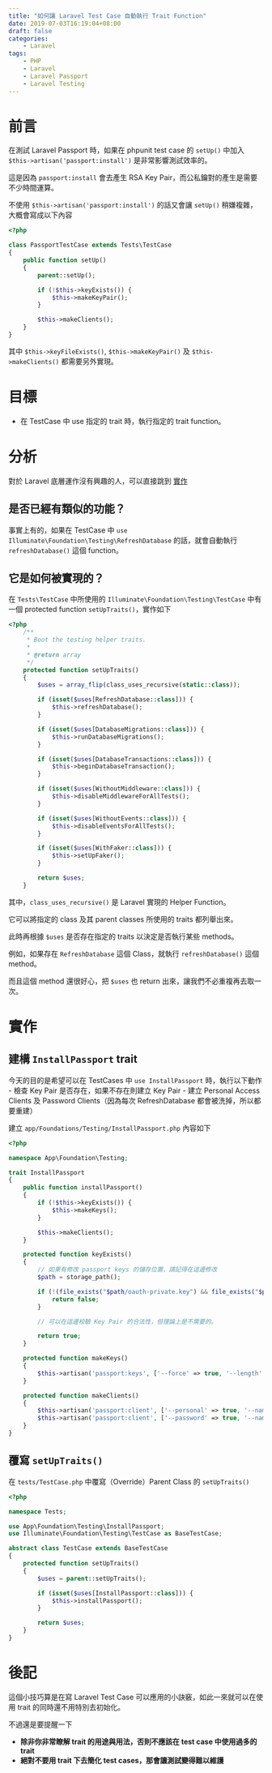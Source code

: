 ```yaml
---
title: "如何讓 Laravel Test Case 自動執行 Trait Function"
date: 2019-07-03T16:19:04+08:00
draft: false
categories:
    - Laravel
tags:
    - PHP
    - Laravel
    - Laravel Passport
    - Laravel Testing
---
```


# 前言

在測試 Laravel Passport 時，如果在 phpunit test case 的 `setUp()` 中加入 `$this->artisan('passport:install')` 是非常影響測試效率的。

這是因為 `passport:install` 會去產生 RSA Key Pair，而公私鑰對的產生是需要不少時間運算。

不使用 `$this->artisan('passport:install')` 的話又會讓 `setUp()` 稍嫌複雜，大概會寫成以下內容

```php
<?php

class PassportTestCase extends Tests\TestCase
{
    public function setUp() 
    {
        parent::setUp();

        if (!$this->keyExists()) {
            $this->makeKeyPair();
        }

        $this->makeClients();
    }
}
```

其中 `$this->keyFileExists()`, `$this->makeKeyPair()` 及 `$this->makeClients()` 都需要另外實現。

# 目標

- 在 TestCase 中 use 指定的 trait 時，執行指定的 trait function。

# 分析

對於 Laravel 底層運作沒有興趣的人，可以直接跳到 [實作](#實作)

## 是否已經有類似的功能？

事實上有的，如果在 TestCase 中 `use Illuminate\Foundation\Testing\RefreshDatabase` 的話，就會自動執行 `refreshDatabase()` 這個 function。

## 它是如何被實現的？

在 `Tests\TestCase` 中所使用的 `Illuminate\Foundation\Testing\TestCase` 中有一個 protected function `setUpTraits()`，實作如下

```php
<?php
    /**
     * Boot the testing helper traits.
     *
     * @return array
     */
    protected function setUpTraits()
    {
        $uses = array_flip(class_uses_recursive(static::class));

        if (isset($uses[RefreshDatabase::class])) {
            $this->refreshDatabase();
        }

        if (isset($uses[DatabaseMigrations::class])) {
            $this->runDatabaseMigrations();
        }

        if (isset($uses[DatabaseTransactions::class])) {
            $this->beginDatabaseTransaction();
        }

        if (isset($uses[WithoutMiddleware::class])) {
            $this->disableMiddlewareForAllTests();
        }

        if (isset($uses[WithoutEvents::class])) {
            $this->disableEventsForAllTests();
        }

        if (isset($uses[WithFaker::class])) {
            $this->setUpFaker();
        }

        return $uses;
    }
```

其中，`class_uses_recursive()` 是 Laravel 實現的 Helper Function。

它可以將指定的 class 及其 parent classes 所使用的 traits 都列舉出來。

此時再根據 `$uses` 是否存在指定的 traits 以決定是否執行某些 methods。

例如，如果存在 `RefreshDatabase` 這個 Class，就執行 `refreshDatabase()` 這個 method。

而且這個 method 還很好心，把 `$uses` 也 return 出來，讓我們不必重複再去取一次。

# 實作

## 建構 `InstallPassport` trait

今天的目的是希望可以在 TestCases 中 `use InstallPassport` 時，執行以下動作
    - 檢查 Key Pair 是否存在，如果不存在則建立 Key Pair
    - 建立 Personal Access Clients 及 Password Clients（因為每次 RefreshDatabase 都會被洗掉，所以都要重建）

建立 `app/Foundations/Testing/InstallPassport.php` 內容如下

```php
<?php

namespace App\Foundation\Testing;

trait InstallPassport
{
    public function installPassport()
    {
        if (!$this->keyExists()) {
            $this->makeKeys();
        }

        $this->makeClients();
    }

    protected function keyExists()
    {
        // 如果有修改 passport keys 的儲存位置，請記得在這邊修改
        $path = storage_path();

        if (!(file_exists("$path/oauth-private.key") && file_exists("$path/oauth-public.key"))) {
            return false;
        }

        // 可以在這邊校驗 Key Pair 的合法性，但理論上是不需要的。

        return true;
    }

    protected function makeKeys()
    {
        $this->artisan('passport:keys', ['--force' => true, '--length' => 4096]);
    }

    protected function makeClients()
    {
        $this->artisan('passport:client', ['--personal' => true, '--name' => 'Testing Personal Access Client']);
        $this->artisan('passport:client', ['--password' => true, '--name' => 'Testing Password Grant Client']); 
    }
}
```

## 覆寫 `setUpTraits()`

在 `tests/TestCase.php` 中覆寫（Override）Parent Class 的 `setUpTraits()`

```php
<?php

namespace Tests;

use App\Foundation\Testing\InstallPassport;
use Illuminate\Foundation\Testing\TestCase as BaseTestCase;

abstract class TestCase extends BaseTestCase
{
    protected function setUpTraits()
    {
        $uses = parent::setUpTraits();

        if (isset($uses[InstallPassport::class])) {
            $this->installPassport();
        }

        return $uses;
    }
}
```

# 後記

這個小技巧算是在寫 Laravel Test Case 可以應用的小訣竅，如此一來就可以在使用 trait 的同時還不用特別去初始化。

不過還是要提醒一下

- **除非你非常瞭解 trait 的用途與用法，否則不應該在 test case 中使用過多的 trait**
- **絕對不要用 trait 下去簡化 test cases，那會讓測試變得難以維護**